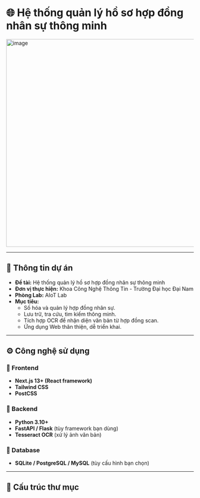 # 🌐 Hệ thống quản lý hồ sơ hợp đồng nhân sự thông minh

<img width="1616" height="558" alt="image" src="https://github.com/user-attachments/assets/3df79942-afd0-4f7b-b899-b78e4c882d4b" />

---

## 🏫 Thông tin dự án
- **Đề tài:** Hệ thống quản lý hồ sơ hợp đồng nhân sự thông minh  
- **Đơn vị thực hiện:** Khoa Công Nghệ Thông Tin - Trường Đại học Đại Nam  
- **Phòng Lab:** AIoT Lab  
- **Mục tiêu:** 
  - Số hóa và quản lý hợp đồng nhân sự.  
  - Lưu trữ, tra cứu, tìm kiếm thông minh.  
  - Tích hợp OCR để nhận diện văn bản từ hợp đồng scan.  
  - Ứng dụng Web thân thiện, dễ triển khai.  

---

## ⚙️ Công nghệ sử dụng
### 🔹 Frontend
- **Next.js 13+ (React framework)**  
- **Tailwind CSS**  
- **PostCSS**  

### 🔹 Backend
- **Python 3.10+**  
- **FastAPI / Flask** (tùy framework bạn dùng)  
- **Tesseract OCR** (xử lý ảnh văn bản)  

### 🔹 Database
- **SQLite / PostgreSQL / MySQL** (tùy cấu hình bạn chọn)  

---

## 📂 Cấu trúc thư mục

